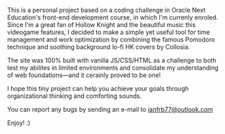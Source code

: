 This is a personal project based on a coding challenge in Oracle Next Education's front-end development course, in which I'm currenly enroled. Since I'm a great fan of Hollow Knight and the beautiful music this videogame features, I decided to make a simple yet useful tool for time management and work optimization by combining the famous Pomodoro technique and soothing background lo-fi HK covers by Collosia.

The site was 100% built with vanilla JS/CSS/HTML as a challenge to both test my abilites in limited environments and consolidate my understanding of web foundations—and it cerainly proved to be one!

I hope this tiny project can help you achieve your goals through organizational thinking and comforting sounds.

You can report any bugs by sending an e-mail to ianfrb77@outlook.com

 Enjoy! :)
